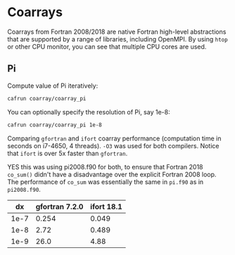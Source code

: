 # Coarrays

Coarrays from Fortran 2008/2018 are native Fortran high-level abstractions that are supported by a range of libraries, including OpenMPI. 
By using `htop` or other CPU monitor, you can see that multiple CPU cores are used.

## Pi

Compute value of Pi iteratively:

```bash
cafrun coarray/coarray_pi
```

You can optionally specify the resolution of Pi, say 1e-8:

```bash
cafrun coarray/coarray_pi 1e-8
```

Comparing `gfortran` and `ifort` coarray performance (computation time in seconds on i7-4650, 4 threads). `-O3` was used for both compilers.
Notice that `ifort` is over 5x faster than `gfortran`.

YES this was using pi2008.f90 for both, to ensure that Fortran 2018 `co_sum()` didn't have a disadvantage over the explicit Fortran 2008 loop. 
The performance of `co_sum` was essentially the same in `pi.f90` as in `pi2008.f90`.

  dx    |gfortran 7.2.0  | ifort 18.1
--------|----------------|------------
  1e-7  | 0.254          | 0.049
  1e-8  | 2.72           | 0.489
  1e-9  | 26.0           | 4.88
